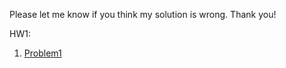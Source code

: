 Please let me know if you think my solution is wrong. Thank you!

HW1:

1. [Problem1](https://ocw.mit.edu/courses/mechanical-engineering/2-003j-dynamics-and-control-i-fall-2007/assignments/ps1.pdf)


